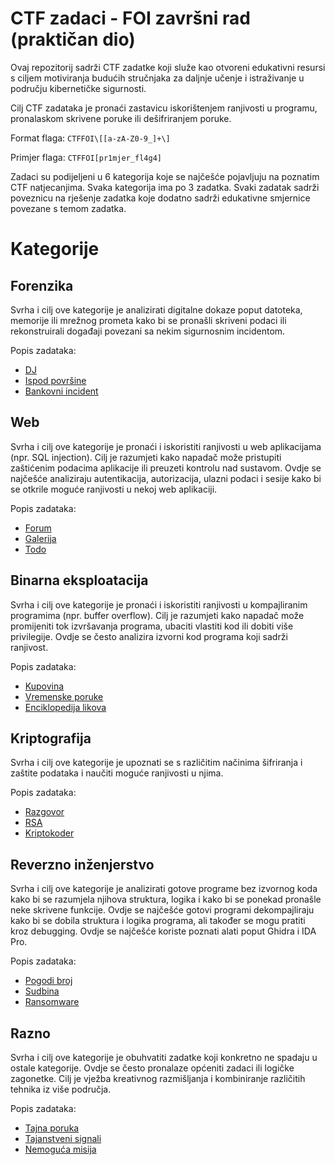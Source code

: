 # CTF zadaci - FOI završni rad (praktičan dio)
Ovaj repozitorij sadrži CTF zadatke koji služe kao otvoreni edukativni resursi s ciljem motiviranja budućih stručnjaka za daljnje učenje i istraživanje u području kibernetičke sigurnosti.

Cilj CTF zadataka je pronaći zastavicu iskorištenjem ranjivosti u programu, pronalaskom skrivene poruke ili dešifriranjem poruke.

Format flaga: ```CTFFOI\[[a-zA-Z0-9_]+\]```

Primjer flaga: ```CTFFOI[pr1mjer_fl4g4]```

Zadaci su podijeljeni u 6 kategorija koje se najčešće pojavljuju na poznatim CTF natjecanjima.
Svaka kategorija ima po 3 zadatka.
Svaki zadatak sadrži poveznicu na rješenje zadatka koje dodatno sadrži edukativne smjernice povezane s temom zadatka.

# Kategorije

## Forenzika
Svrha i cilj ove kategorije je analizirati digitalne dokaze poput datoteka, memorije ili mrežnog prometa kako bi se pronašli skriveni podaci ili rekonstruirali događaji povezani sa nekim sigurnosnim incidentom.

Popis zadataka:
- [DJ](https://github.com/fnovak22/ctf-zavrsni/tree/main/Zadaci/Forenzika/DJ)
- [Ispod površine](https://github.com/fnovak22/ctf-zavrsni/tree/main/Zadaci/Forenzika/Ispod%20povrsine)
- [Bankovni incident](https://github.com/fnovak22/ctf-zavrsni/tree/main/Zadaci/Forenzika/Bankovni%20incident)

## Web
Svrha i cilj ove kategorije je pronaći i iskoristiti ranjivosti u web aplikacijama (npr. SQL injection). Cilj je razumjeti kako napadač može pristupiti zaštićenim podacima aplikacije ili preuzeti kontrolu nad sustavom. Ovdje se najčešće analiziraju autentikacija, autorizacija, ulazni podaci i sesije kako bi se otkrile moguće ranjivosti u nekoj web aplikaciji.

Popis zadataka:
- [Forum](https://github.com/fnovak22/ctf-zavrsni/tree/main/Zadaci/Web/Forum)
- [Galerija](https://github.com/fnovak22/ctf-zavrsni/tree/main/Zadaci/Web/Galerija)
- [Todo](https://github.com/fnovak22/ctf-zavrsni/tree/main/Zadaci/Web/Todo)

## Binarna eksploatacija
Svrha i cilj ove kategorije je pronaći i iskoristiti ranjivosti u kompajliranim programima (npr. buffer overflow). Cilj je razumjeti kako napadač može promijeniti tok izvršavanja programa, ubaciti vlastiti kod ili dobiti više privilegije. Ovdje se često analizira izvorni kod programa koji sadrži ranjivost.

Popis zadataka:
- [Kupovina](https://github.com/fnovak22/ctf-zavrsni/tree/main/Zadaci/Binarna%20eksploatacija/Kupovina)
- [Vremenske poruke](https://github.com/fnovak22/ctf-zavrsni/tree/main/Zadaci/Binarna%20eksploatacija/Vremenske%20poruke)
- [Enciklopedija likova](https://github.com/fnovak22/ctf-zavrsni/tree/main/Zadaci/Binarna%20eksploatacija/Enciklopedija%20likova)

## Kriptografija
Svrha i cilj ove kategorije je upoznati se s različitim načinima šifriranja i zaštite podataka i naučiti moguće ranjivosti u njima.

Popis zadataka:
- [Razgovor](https://github.com/fnovak22/ctf-zavrsni/tree/main/Zadaci/Kriptografija/Razgovor)
- [RSA](https://github.com/fnovak22/ctf-zavrsni/tree/main/Zadaci/Kriptografija/RSA)
- [Kriptokoder](https://github.com/fnovak22/ctf-zavrsni/tree/main/Zadaci/Kriptografija/Kriptokoder)

## Reverzno inženjerstvo
Svrha i cilj ove kategorije je analizirati gotove programe bez izvornog koda kako bi se razumjela njihova struktura, logika i kako bi se ponekad pronašle neke skrivene funkcije. Ovdje se najčešće gotovi programi dekompajliraju kako bi se dobila struktura i logika programa, ali također se mogu pratiti kroz debugging. Ovdje se najčešće koriste poznati alati poput Ghidra i IDA Pro.

Popis zadataka:
- [Pogodi broj](https://github.com/fnovak22/ctf-zavrsni/tree/main/Zadaci/Reverzno%20in%C5%BEenjerstvo/Pogodi%20broj)
- [Sudbina](https://github.com/fnovak22/ctf-zavrsni/tree/main/Zadaci/Reverzno%20in%C5%BEenjerstvo/Sudbina)
- [Ransomware](https://github.com/fnovak22/ctf-zavrsni/tree/main/Zadaci/Reverzno%20in%C5%BEenjerstvo/Ransomware)

## Razno
Svrha i cilj ove kategorije je obuhvatiti zadatke koji konkretno ne spadaju u ostale kategorije. Ovdje se često pronalaze općeniti zadaci ili logičke zagonetke. Cilj je vježba kreativnog razmišljanja i kombiniranje različitih tehnika iz više područja.

Popis zadataka:
- [Tajna poruka](https://github.com/fnovak22/ctf-zavrsni/tree/main/Zadaci/Misc/Tajna%20poruka)
- [Tajanstveni signali](https://github.com/fnovak22/ctf-zavrsni/tree/main/Zadaci/Misc/Tajanstveni%20signali)
- [Nemoguća misija](https://github.com/fnovak22/ctf-zavrsni/tree/main/Zadaci/Misc/Nemoguca%20misija)



